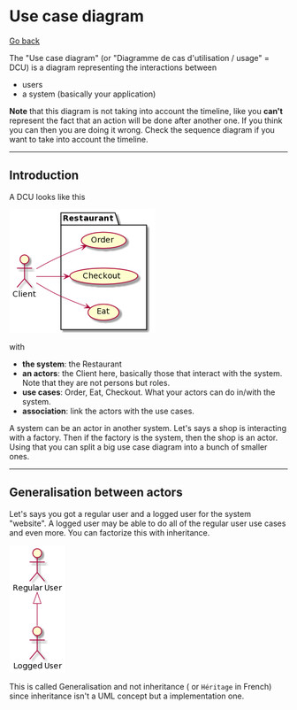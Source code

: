 # Use case diagram

[Go back](../index.md)

<p>
The "Use case diagram" 
<span class="tms">
(or "Diagramme de cas d'utilisation / usage" = DCU)
</span>
is a diagram representing the interactions between
</p>

* users
* a system (basically your application)

**Note** that this diagram is not taking into
account the timeline, like you **can't** represent
the fact that an action will be done after another one.
If you think you can then you are doing it wrong. Check
the sequence diagram if you want to take into account
the timeline.

<hr class="sr">

## Introduction

A DCU looks like this

![](images/LOyn2iCm34LdznGYUuQcUmcOpeL23o1irJ5nxIBBK-ZTgq02pI3ulFVv86F6AiZItkbaJAANW1JW62O17vcSn9BLe9F2O5EaB80LWh8FkXa3mODqeZ6gMHIRLibX9UZkx8cxjVwqvuEn4xcvDDdaS90ttFb5-LSlGDzVjv4z3tzvxOsKlNxn0m00.png)

with

* **the system**: the Restaurant
* **an actors**: the Client here, basically those
  that interact with the system. Note that they are
  not persons but roles.
* **use cases**: Order, Eat, Checkout. What your actors
  can do in/with the system.
* **association**: link the actors with the use cases.

A system can be an actor in another system. Let's says
a shop is interacting with a factory. Then if the factory
is the system, then the shop is an actor. Using that
you can split a big use case diagram into a bunch
of smaller ones.

<hr class="sr">

## Generalisation between actors

Let's says you got a regular user and a logged user
for the system "website". A logged user may be able to
do all of the regular user use cases and even more. You
can factorize this with inheritance.

![](images/u-HqA2v9B2efpStXukIqyibFJqzDKGWjJYsoKaWiLd1CoStC0qa4fQQNvYGMGMLiQdHruN8EgNafGEq0.png)

This is called Generalisation and not inheritance (
or ``Héritage`` in French) since inheritance isn't
a UML concept but a implementation one.